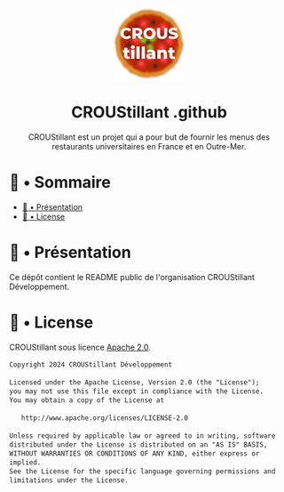 <div align="center">
<img src="./assets/logo.png" alt="CROUStillant Logo"/>
  
# CROUStillant .github
CROUStillant est un projet qui a pour but de fournir les menus des restaurants universitaires en France et en Outre-Mer. 

</div>
  
# 📖 • Sommaire

- [🚀 • Présentation](#--présentation)
- [📝 • License](#--license)

# 🚀 • Présentation

Ce dépôt contient le README public de l'organisation CROUStillant Développement.

# 📝 • License

CROUStillant sous licence [Apache 2.0](LICENSE).

```
Copyright 2024 CROUStillant Développement

Licensed under the Apache License, Version 2.0 (the "License");
you may not use this file except in compliance with the License.
You may obtain a copy of the License at

   http://www.apache.org/licenses/LICENSE-2.0

Unless required by applicable law or agreed to in writing, software
distributed under the License is distributed on an "AS IS" BASIS,
WITHOUT WARRANTIES OR CONDITIONS OF ANY KIND, either express or implied.
See the License for the specific language governing permissions and
limitations under the License.
```
